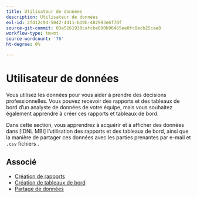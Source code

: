 ```yaml
---
title: Utilisateur de données
description: Utilisateur de données
exl-id: 2f412c94-5042-4411-b19b-482993e6f70f
source-git-commit: 03a5161930cafcbe600b96465ee0fc0ecb25cae8
workflow-type: tm+mt
source-wordcount: '76'
ht-degree: 0%

---
```


# Utilisateur de données

Vous utilisez les données pour vous aider à prendre des décisions professionnelles. Vous pouvez recevoir des rapports et des tableaux de bord d’un analyste de données de votre équipe, mais vous souhaitez également apprendre à créer ces rapports et tableaux de bord.

Dans cette section, vous apprendrez à acquérir et à afficher des données dans [!DNL MBI] l’utilisation des rapports et des tableaux de bord, ainsi que la manière de partager ces données avec les parties prenantes par e-mail et `.csv` fichiers .

## Associé

* [Création de rapports](../mbi/data-user/reports/rpt-fundamentals.md)
* [Création de tableaux de bord](../mbi/data-user/dashboards/ess-dashboards.md)
* [Partage de données](../mbi/data-user/export-data/share-data.md)
